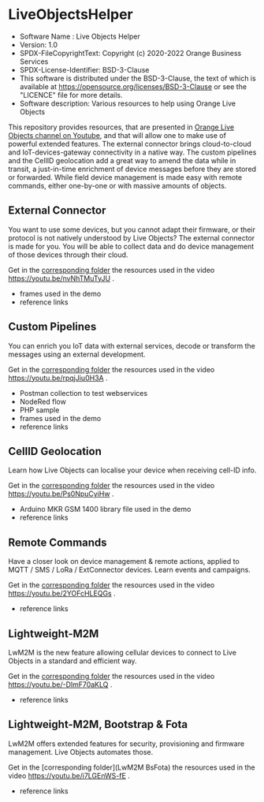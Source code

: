 # LiveObjectsHelper

- Software Name : Live Objects Helper
- Version: 1.0
- SPDX-FileCopyrightText: Copyright (c) 2020-2022 Orange Business Services
- SPDX-License-Identifier: BSD-3-Clause
- This software is distributed under the BSD-3-Clause,
the text of which is available at https://opensource.org/licenses/BSD-3-Clause
or see the "LICENCE" file for more details.
- Software description: Various resources to help using Orange Live Objects

This repository provides resources, that are presented in <a href="https://www.youtube.com/channel/UCqiOhIRIpjRvR3Bw0hMLciw" target="_blank">Orange Live Objects channel on Youtube</a>, and that will allow one to make use of powerful extended features. The external connector brings cloud-to-cloud and IoT-devices-gateway connectivity in a native way. The custom pipelines and the CellID geolocation add a great way to amend the data while in transit, a just-in-time enrichment of device messages before they are stored or forwarded. While field device management is made easy with remote commands, either one-by-one or with massive amounts of objects.

## External Connector
You want to use some devices, but you cannot adapt their firmware, or their protocol is not natively understood by Live Objects? The external connector is made for you. You will be able to collect data and do device management of those devices through their cloud.

Get in the [corresponding folder](External%20Connector) the resources used in the video https://youtu.be/nvNhTMuTyJU .

- frames used in the demo
- reference links

## Custom Pipelines
You can enrich you IoT data with external services, decode or transform the messages using an external development.

Get in the [corresponding folder](Custom%20Pipelines) the resources used in the video https://youtu.be/rpqjJiu0H3A .

- Postman collection to test webservices
- NodeRed flow
- PHP sample
- frames used in the demo
- reference links

## CellID Geolocation
Learn how Live Objects can localise your device when receiving cell-ID info.

Get in the [corresponding folder](CellId%20Geoloc) the resources used in the video https://youtu.be/Ps0NpuCyiHw  .

- Arduino MKR GSM 1400 library file used in the demo
- reference links

## Remote Commands
Have a closer look on device management & remote actions, applied to MQTT / SMS / LoRa / ExtConnector devices. Learn events and campaigns.

Get in the [corresponding folder](Remote%20Commands) the resources used in the video https://youtu.be/2YOFcHLEQGs .
- reference links

## Lightweight-M2M
LwM2M is the new feature allowing cellular devices to connect to Live Objects in a standard and efficient way.

Get in the [corresponding folder](LwM2M) the resources used in the video https://youtu.be/-DlmF70aKLQ .
- reference links

## Lightweight-M2M, Bootstrap & Fota
LwM2M offers extended features for security, provisioning and firmware management. Live Objects automates those.

Get in the [corresponding folder](LwM2M BsFota) the resources used in the video https://youtu.be/i7LGEnWS-fE .
- reference links
